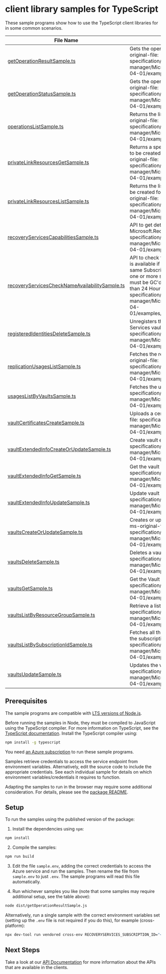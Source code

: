# client library samples for TypeScript

These sample programs show how to use the TypeScript client libraries for in some common scenarios.

| **File Name**                                                                                 | **Description**                                                                                                                                                                                                                                                                                                                                                                                                                              |
| --------------------------------------------------------------------------------------------- | -------------------------------------------------------------------------------------------------------------------------------------------------------------------------------------------------------------------------------------------------------------------------------------------------------------------------------------------------------------------------------------------------------------------------------------------- |
| [getOperationResultSample.ts][getoperationresultsample]                                       | Gets the operation result for a resource. x-ms-original-file: specification/recoveryservices/resource-manager/Microsoft.RecoveryServices/stable/2024-04-01/examples/GetOperationResult.json                                                                                                                                                                                                                                                  |
| [getOperationStatusSample.ts][getoperationstatussample]                                       | Gets the operation status for a resource. x-ms-original-file: specification/recoveryservices/resource-manager/Microsoft.RecoveryServices/stable/2024-04-01/examples/GetOperationStatus.json                                                                                                                                                                                                                                                  |
| [operationsListSample.ts][operationslistsample]                                               | Returns the list of available operations. x-ms-original-file: specification/recoveryservices/resource-manager/Microsoft.RecoveryServices/stable/2024-04-01/examples/ListOperations.json                                                                                                                                                                                                                                                      |
| [privateLinkResourcesGetSample.ts][privatelinkresourcesgetsample]                             | Returns a specified private link resource that need to be created for Backup and SiteRecovery x-ms-original-file: specification/recoveryservices/resource-manager/Microsoft.RecoveryServices/stable/2024-04-01/examples/GetPrivateLinkResources.json                                                                                                                                                                                         |
| [privateLinkResourcesListSample.ts][privatelinkresourceslistsample]                           | Returns the list of private link resources that need to be created for Backup and SiteRecovery x-ms-original-file: specification/recoveryservices/resource-manager/Microsoft.RecoveryServices/stable/2024-04-01/examples/ListPrivateLinkResources.json                                                                                                                                                                                       |
| [recoveryServicesCapabilitiesSample.ts][recoveryservicescapabilitiessample]                   | API to get details about capabilities provided by Microsoft.RecoveryServices RP x-ms-original-file: specification/recoveryservices/resource-manager/Microsoft.RecoveryServices/stable/2024-04-01/examples/Capabilities.json                                                                                                                                                                                                                  |
| [recoveryServicesCheckNameAvailabilitySample.ts][recoveryserviceschecknameavailabilitysample] | API to check for resource name availability. A name is available if no other resource exists that has the same SubscriptionId, Resource Name and Type or if one or more such resources exist, each of these must be GC'd and their time of deletion be more than 24 Hours Ago x-ms-original-file: specification/recoveryservices/resource-manager/Microsoft.RecoveryServices/stable/2024-04-01/examples/CheckNameAvailability_Available.json |
| [registeredIdentitiesDeleteSample.ts][registeredidentitiesdeletesample]                       | Unregisters the given container from your Recovery Services vault. x-ms-original-file: specification/recoveryservices/resource-manager/Microsoft.RecoveryServices/stable/2024-04-01/examples/DeleteRegisteredIdentities.json                                                                                                                                                                                                                 |
| [replicationUsagesListSample.ts][replicationusageslistsample]                                 | Fetches the replication usages of the vault. x-ms-original-file: specification/recoveryservices/resource-manager/Microsoft.RecoveryServices/stable/2024-04-01/examples/ListReplicationUsages.json                                                                                                                                                                                                                                            |
| [usagesListByVaultsSample.ts][usageslistbyvaultssample]                                       | Fetches the usages of the vault. x-ms-original-file: specification/recoveryservices/resource-manager/Microsoft.RecoveryServices/stable/2024-04-01/examples/ListUsages.json                                                                                                                                                                                                                                                                   |
| [vaultCertificatesCreateSample.ts][vaultcertificatescreatesample]                             | Uploads a certificate for a resource. x-ms-original-file: specification/recoveryservices/resource-manager/Microsoft.RecoveryServices/stable/2024-04-01/examples/PUTVaultCred.json                                                                                                                                                                                                                                                            |
| [vaultExtendedInfoCreateOrUpdateSample.ts][vaultextendedinfocreateorupdatesample]             | Create vault extended info. x-ms-original-file: specification/recoveryservices/resource-manager/Microsoft.RecoveryServices/stable/2024-04-01/examples/UpdateVaultExtendedInfo.json                                                                                                                                                                                                                                                           |
| [vaultExtendedInfoGetSample.ts][vaultextendedinfogetsample]                                   | Get the vault extended info. x-ms-original-file: specification/recoveryservices/resource-manager/Microsoft.RecoveryServices/stable/2024-04-01/examples/GETVaultExtendedInfo.json                                                                                                                                                                                                                                                             |
| [vaultExtendedInfoUpdateSample.ts][vaultextendedinfoupdatesample]                             | Update vault extended info. x-ms-original-file: specification/recoveryservices/resource-manager/Microsoft.RecoveryServices/stable/2024-04-01/examples/UpdateVaultExtendedInfo.json                                                                                                                                                                                                                                                           |
| [vaultsCreateOrUpdateSample.ts][vaultscreateorupdatesample]                                   | Creates or updates a Recovery Services vault. x-ms-original-file: specification/recoveryservices/resource-manager/Microsoft.RecoveryServices/stable/2024-04-01/examples/PUTVault.json                                                                                                                                                                                                                                                        |
| [vaultsDeleteSample.ts][vaultsdeletesample]                                                   | Deletes a vault. x-ms-original-file: specification/recoveryservices/resource-manager/Microsoft.RecoveryServices/stable/2024-04-01/examples/DeleteVault.json                                                                                                                                                                                                                                                                                  |
| [vaultsGetSample.ts][vaultsgetsample]                                                         | Get the Vault details. x-ms-original-file: specification/recoveryservices/resource-manager/Microsoft.RecoveryServices/stable/2024-04-01/examples/GETVault.json                                                                                                                                                                                                                                                                               |
| [vaultsListByResourceGroupSample.ts][vaultslistbyresourcegroupsample]                         | Retrieve a list of Vaults. x-ms-original-file: specification/recoveryservices/resource-manager/Microsoft.RecoveryServices/stable/2024-04-01/examples/ListResources.json                                                                                                                                                                                                                                                                      |
| [vaultsListBySubscriptionIdSample.ts][vaultslistbysubscriptionidsample]                       | Fetches all the resources of the specified type in the subscription. x-ms-original-file: specification/recoveryservices/resource-manager/Microsoft.RecoveryServices/stable/2024-04-01/examples/ListBySubscriptionIds.json                                                                                                                                                                                                                    |
| [vaultsUpdateSample.ts][vaultsupdatesample]                                                   | Updates the vault. x-ms-original-file: specification/recoveryservices/resource-manager/Microsoft.RecoveryServices/stable/2024-04-01/examples/PATCHVault.json                                                                                                                                                                                                                                                                                 |

## Prerequisites

The sample programs are compatible with [LTS versions of Node.js](https://github.com/nodejs/release#release-schedule).

Before running the samples in Node, they must be compiled to JavaScript using the TypeScript compiler. For more information on TypeScript, see the [TypeScript documentation][typescript]. Install the TypeScript compiler using:

```bash
npm install -g typescript
```

You need [an Azure subscription][freesub] to run these sample programs.

Samples retrieve credentials to access the service endpoint from environment variables. Alternatively, edit the source code to include the appropriate credentials. See each individual sample for details on which environment variables/credentials it requires to function.

Adapting the samples to run in the browser may require some additional consideration. For details, please see the [package README][package].

## Setup

To run the samples using the published version of the package:

1. Install the dependencies using `npm`:

```bash
npm install
```

2. Compile the samples:

```bash
npm run build
```

3. Edit the file `sample.env`, adding the correct credentials to access the Azure service and run the samples. Then rename the file from `sample.env` to just `.env`. The sample programs will read this file automatically.

4. Run whichever samples you like (note that some samples may require additional setup, see the table above):

```bash
node dist/getOperationResultSample.js
```

Alternatively, run a single sample with the correct environment variables set (setting up the `.env` file is not required if you do this), for example (cross-platform):

```bash
npx dev-tool run vendored cross-env RECOVERYSERVICES_SUBSCRIPTION_ID="<recoveryservices subscription id>" RECOVERYSERVICES_RESOURCE_GROUP="<recoveryservices resource group>" node dist/getOperationResultSample.js
```

## Next Steps

Take a look at our [API Documentation][apiref] for more information about the APIs that are available in the clients.

[getoperationresultsample]: https://github.com/Azure/azure-sdk-for-js/blob/main/sdk/recoveryservices/arm-recoveryservices/samples/v6/typescript/src/getOperationResultSample.ts
[getoperationstatussample]: https://github.com/Azure/azure-sdk-for-js/blob/main/sdk/recoveryservices/arm-recoveryservices/samples/v6/typescript/src/getOperationStatusSample.ts
[operationslistsample]: https://github.com/Azure/azure-sdk-for-js/blob/main/sdk/recoveryservices/arm-recoveryservices/samples/v6/typescript/src/operationsListSample.ts
[privatelinkresourcesgetsample]: https://github.com/Azure/azure-sdk-for-js/blob/main/sdk/recoveryservices/arm-recoveryservices/samples/v6/typescript/src/privateLinkResourcesGetSample.ts
[privatelinkresourceslistsample]: https://github.com/Azure/azure-sdk-for-js/blob/main/sdk/recoveryservices/arm-recoveryservices/samples/v6/typescript/src/privateLinkResourcesListSample.ts
[recoveryservicescapabilitiessample]: https://github.com/Azure/azure-sdk-for-js/blob/main/sdk/recoveryservices/arm-recoveryservices/samples/v6/typescript/src/recoveryServicesCapabilitiesSample.ts
[recoveryserviceschecknameavailabilitysample]: https://github.com/Azure/azure-sdk-for-js/blob/main/sdk/recoveryservices/arm-recoveryservices/samples/v6/typescript/src/recoveryServicesCheckNameAvailabilitySample.ts
[registeredidentitiesdeletesample]: https://github.com/Azure/azure-sdk-for-js/blob/main/sdk/recoveryservices/arm-recoveryservices/samples/v6/typescript/src/registeredIdentitiesDeleteSample.ts
[replicationusageslistsample]: https://github.com/Azure/azure-sdk-for-js/blob/main/sdk/recoveryservices/arm-recoveryservices/samples/v6/typescript/src/replicationUsagesListSample.ts
[usageslistbyvaultssample]: https://github.com/Azure/azure-sdk-for-js/blob/main/sdk/recoveryservices/arm-recoveryservices/samples/v6/typescript/src/usagesListByVaultsSample.ts
[vaultcertificatescreatesample]: https://github.com/Azure/azure-sdk-for-js/blob/main/sdk/recoveryservices/arm-recoveryservices/samples/v6/typescript/src/vaultCertificatesCreateSample.ts
[vaultextendedinfocreateorupdatesample]: https://github.com/Azure/azure-sdk-for-js/blob/main/sdk/recoveryservices/arm-recoveryservices/samples/v6/typescript/src/vaultExtendedInfoCreateOrUpdateSample.ts
[vaultextendedinfogetsample]: https://github.com/Azure/azure-sdk-for-js/blob/main/sdk/recoveryservices/arm-recoveryservices/samples/v6/typescript/src/vaultExtendedInfoGetSample.ts
[vaultextendedinfoupdatesample]: https://github.com/Azure/azure-sdk-for-js/blob/main/sdk/recoveryservices/arm-recoveryservices/samples/v6/typescript/src/vaultExtendedInfoUpdateSample.ts
[vaultscreateorupdatesample]: https://github.com/Azure/azure-sdk-for-js/blob/main/sdk/recoveryservices/arm-recoveryservices/samples/v6/typescript/src/vaultsCreateOrUpdateSample.ts
[vaultsdeletesample]: https://github.com/Azure/azure-sdk-for-js/blob/main/sdk/recoveryservices/arm-recoveryservices/samples/v6/typescript/src/vaultsDeleteSample.ts
[vaultsgetsample]: https://github.com/Azure/azure-sdk-for-js/blob/main/sdk/recoveryservices/arm-recoveryservices/samples/v6/typescript/src/vaultsGetSample.ts
[vaultslistbyresourcegroupsample]: https://github.com/Azure/azure-sdk-for-js/blob/main/sdk/recoveryservices/arm-recoveryservices/samples/v6/typescript/src/vaultsListByResourceGroupSample.ts
[vaultslistbysubscriptionidsample]: https://github.com/Azure/azure-sdk-for-js/blob/main/sdk/recoveryservices/arm-recoveryservices/samples/v6/typescript/src/vaultsListBySubscriptionIdSample.ts
[vaultsupdatesample]: https://github.com/Azure/azure-sdk-for-js/blob/main/sdk/recoveryservices/arm-recoveryservices/samples/v6/typescript/src/vaultsUpdateSample.ts
[apiref]: https://docs.microsoft.com/javascript/api/@azure/arm-recoveryservices?view=azure-node-preview
[freesub]: https://azure.microsoft.com/free/
[package]: https://github.com/Azure/azure-sdk-for-js/tree/main/sdk/recoveryservices/arm-recoveryservices/README.md
[typescript]: https://www.typescriptlang.org/docs/home.html

